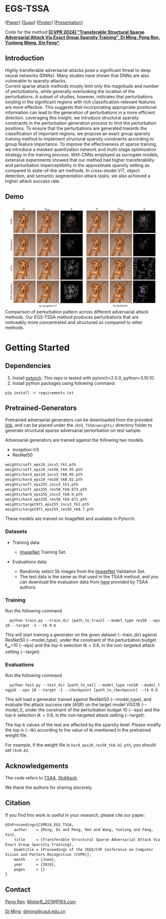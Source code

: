 # EGS-TSSA
[[Paper]()] [[Supp]()] [[Poster]()] [[Presentation]()]

Code for the method [**\[CVPR 2024\] "Transferable Structural Sparse Adversarial Attack Via Exact Group Sparsity Training", Di Ming, Peng Ren, Yunlong Wang, Xin Feng\***](). 

## Introduction
Highly transferable adversarial attacks pose a significant threat to deep neural networks (DNNs). Many studies have shown that DNNs are also vulnerable to sparsity attacks.  
Current sparse attack methods mostly limit only the magnitude and number of perturbations, while generally overlooking the location of the perturbations. 
A subset of studies, however, indicates that perturbations existing in the significant regions with rich classification-relevant features are more effective. 
This suggests that incorporating appropriate positional information can lead to the generation of perturbations in a more efficient direction. 
Leveraging this insight, we introduce structural sparsity constraints in the perturbation generation process to limit the perturbation positions. 
To ensure that the perturbations are generated towards the classification of important regions, we propose an exact group sparsity training method to implement structural sparsity constraints according to group feature importance. 
To improve the effectiveness of sparse training, we introduce a masked quantization network and multi-stage optimization strategy in the training process. 
With CNNs employed as surrogate models, extensive experiments showed that our method had higher transferability and perturbation imperceptibility in the approximate sparsity setting as compared to state-of-the-art methods.
In cross-model ViT, object detection, and semantic segmentation attack tasks, we also achieved a higher attack success rate.
## Demo
![example](show_image/Comparison_of_adversarial_perturbations.jpg?raw=true)
Comparison of perturbation pattern across different adversarial attack methods. Our EGS-TSSA method produces perturbations
that are noticeably more concentrated and structured as compared to other methods.


# Getting Started
## Dependencies
1. Install [pytorch](https://pytorch.org/). This repo is tested with pytorch=2.0.0, python=3.10.10.
2. Install python packages using following command:
```
pip install -r requirements.txt
```


## Pretrained-Generators
Pretrained adversarial generators can be downloaded from the provided [link](https://drive.google.com/drive/folders/1iypmK4iIdR2drG6EEe0f2K66fJRC9i7N?usp=sharing), and can be placed under the `/EGS_TSSA/weights/` directory folder to generate structural sparse adversarial perturbation on test sample.

Adversarial generators are trained against the following two models.
* Inception-V3
* ResNet50
```
weights/soft_eps10_incv3_tk1.pth
weights/soft_eps10_res50_tk0.95.pth
weights/hard_eps10_incv3_tk0.95.pth
weights/hard_eps10_res50_tk0.82.pth
weights/soft_eps255_incv3_tk1.pth
weights/soft_eps255_res50_tk0.873.pth
weights/hard_eps255_incv3_tk0.9.pth
weights/hard_eps255_res50_tk0.671.pth
weights/target971_eps255_incv3_tk1.pth
weights/target971_eps255_res50_tk0.7.pth
```

These models are trained on ImageNet and available in Pytorch. 
  
### Datasets
* Training data:
  * [ImageNet](http://www.image-net.org/) Training Set.
  
* Evaluations data:
  * Randomly select 5k images from the [ImageNet](http://www.image-net.org/) Validation Set.
  * The test data is the same as that used in the TSAA method, and you can download the evaluation data from [here](https://drive.google.com/drive/folders/1z6fMGd-NFvKi1-tVG59ow7ZxHyEGfEGI?usp=sharing) provided by TSAA authors.
  
  
### Training
<p align="justify"> Run the following command

```
  python train.py --train_dir [path_to_train] --model_type res50 --eps 10 --target -1 --tk 0.6
```
This will start training a generator on the given dataset (--train_dir) against ResNet50 (--model_type), under the constraint of the perturbation budget $\ell_\infty$=10 (--eps) and the top-k selection $tk=0.6$, in the non-targeted attack setting (--target).<p>

### Evaluations
<p align="justify"> Run the following command

```
  python test.py --test_dir [path_to_val] --model_type res50 --model_t vgg16 --eps 10 --target -1 --checkpoint [path_to_checkpoint] --tk 0.6
```
This will load a generator trained against ResNet50 (--model_type), and evaluate the attack success rate (ASR) on the target model VGG16 (--model_t), under the constraint of the perturbation budget 10 (--eps) and the top-k selection $tk=0.6$, in the non-targeted attack setting (--target). <p>
The top-k values of the test are affected by the sparsity level. Please modify the top-k (--tk) according to the value of tk mentioned in the pretrained weight file.<p>

For example, if the weight file is `hard_eps10_res50_tk0.82.pth`, you should set `tk=0.82`.

## Acknowledgements
The code refers to  [TSAA](https://github.com/shaguopohuaizhe/TSAA), [StrAttack](https://github.com/KaidiXu/StrAttack).

We thank the authors for sharing sincerely.

## Citation
If you find this work is useful in your research, please cite our paper:
```
@InProceedings{CVPR24_EGS_TSSA,
    author    = {Ming, Di and Peng, Ren and Wang, Yunlong and Feng, Xin},
    title     = {Transferable Structural Sparse Adversarial Attack Via Exact Group Sparsity Training},
    booktitle = {Proceedings of the IEEE/CVF Conference on Computer Vision and Pattern Recognition (CVPR)},
    month     = {June},
    year      = {2024},
    pages     = {}
}
```
## Contact

[Peng Ren](https://github.com/MisterRpeng/): [MisterR_2019@163.com](mailto:MisterR_2019@163.com)

[Di Ming](https://midasdming.github.io/): [diming@cqut.edu.cn](mailto:diming@cqut.edu.cn)
